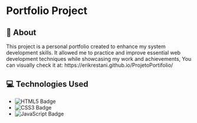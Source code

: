 <!DOCTYPE html>
<html lang="en">
<head>
  <meta charset="UTF-8">
  <meta name="viewport" content="width=device-width, initial-scale=1.0">
  <title>Portfolio Project</title>
</head>
<body>
  <h1>Portfolio Project</h1>

  <h2>📖 About</h2>
  <p>
    This project is a personal portfolio created to enhance my system development skills. It allowed me to practice and improve essential web development techniques while showcasing my work and achievements, 
    You can visually check it at: https://erikrestani.github.io/ProjetoPortifolio/
  </p>

  <h2>💻 Technologies Used</h2>
  <ul>
    <li>
      <img src="https://img.shields.io/badge/HTML5-E34F26?style=for-the-badge&logo=html5&logoColor=white" alt="HTML5 Badge">
    </li>
    <li>
      <img src="https://img.shields.io/badge/CSS3-1572B6?style=for-the-badge&logo=css3&logoColor=white" alt="CSS3 Badge">
    </li>
    <li>
      <img src="https://img.shields.io/badge/JavaScript-F7DF1E?style=for-the-badge&logo=javascript&logoColor=black" alt="JavaScript Badge">
    </li>
  </ul>
</body>
</html>
